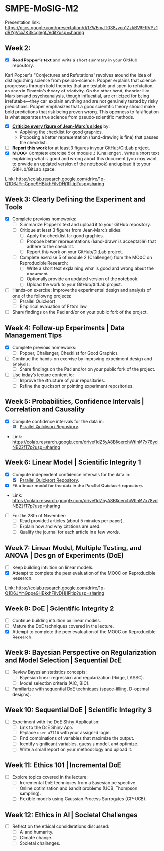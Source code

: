 # SMPE-MoSIG-M2

Presentation link: https://docs.google.com/presentation/d/1ZWEmJT038zvco1ZzkBV9FRVPz1dRYgVcxZK3kcgleg0/edit?usp=sharing

## Week 2:

- [x] **Read Popper’s text** and write a short summary in your GitHub repository.
      
Karl Popper's "Conjectures and Refutations" revolves around the idea of distinguishing science from pseudo-science. Popper explains that science progresses through bold theories that are testable and open to refutation, as seen in Einstein’s theory of relativity. On the other hand, theories like Marxism and psychoanalysis, though influential, are criticized for being irrefutable—they can explain anything and are not genuinely tested by risky predictions. Popper emphasizes that a good scientific theory should make bold predictions that risk being proven wrong. This openness to falsification is what separates true science from pseudo-scientific methods.

- [x] **[Criticize every figure of Jean-Marc’s slides](https://github.com/phanmanhtung/SMPE-MoSIG-M2/blob/main/Homework/week%202/criticize.md)** by:
  - Applying the checklist for good graphics.
  - Proposing a better representation (hand-drawing is fine) that passes the checklist.
- [ ] **Report this work** for at least 3 figures in your GitHub/GitLab project.
- [x] **MOOC:** Complete exercise 5 of module 2 (Challenger). Write a short text explaining what is good and wrong about this document (you may want to provide an updated version of the notebook) and upload it to your GitHub/GitLab space.

Link: https://colab.research.google.com/drive/1p-Q1D6JYmGppe9HBkkhFilvDHj1Rltip?usp=sharing

## Week 3: Clearly Defining the Experiment and Tools
- [x] Complete previous homeworks:
  - [ ] Summarize Popper’s text and upload it to your GitHub repository.
  - [ ] Critique at least 3 figures from Jean-Marc’s slides:
    - [ ] Apply the checklist for good graphics.
    - [ ] Propose better representations (hand-drawn is acceptable) that adhere to the checklist.
    - [ ] Report this work on your GitHub/GitLab project.
  - [ ] Complete exercise 5 of module 2 (Challenger) from the MOOC on Reproducible Research:
    - [ ] Write a short text explaining what is good and wrong about the document.
    - [ ] Optionally provide an updated version of the notebook.
    - [ ] Upload the work to your GitHub/GitLab project.
- [ ] Hands-on exercise: Improve the experimental design and analysis of one of the following projects:
  - [ ] Parallel Quicksort
  - [ ] Empirical evaluation of Fitts’s law
- [ ] Share findings on the Pad and/or on your public fork of the project.

## Week 4: Follow-up Experiments | Data Management Tips
- [x] Complete previous homeworks:
  - [ ] Popper, Challenger, Checklist for Good Graphics.
- [ ] Continue the hands-on exercise by improving experiment design and analysis:
  - [ ] Share findings on the Pad and/or on your public fork of the project.
- [ ] Use today’s lecture content to:
  - [ ] Improve the structure of your repositories.
  - [ ] Refine the quicksort or pointing experiment repositories.

## Week 5: Probabilities, Confidence Intervals | Correlation and Causality
- [x] Compute confidence intervals for the data in:
  - [x] [Parallel Quicksort Repository](https://github.com/alegrand/M2R-ParallelQuicksort).

- Link: https://colab.research.google.com/drive/1dZ5yA8B8oerchWtInM7x78ydNB2ZfT7p?usp=sharing

## Week 6: Linear Model | Scientific Integrity 1
- [x] Compute independent confidence intervals for the data in:
  - [x] [Parallel Quicksort Repository](https://github.com/alegrand/M2R-ParallelQuicksort).
- [x] Fit a linear model for the data in the Parallel Quicksort repository.
- Link: https://colab.research.google.com/drive/1dZ5yA8B8oerchWtInM7x78ydNB2ZfT7p?usp=sharing
- [ ] For the 28th of November:
  - [ ] Read provided articles (about 5 minutes per paper).
  - [ ] Explain how and why citations are used.
  - [ ] Qualify the journal for each article in a few words.

## Week 7: Linear Model, Multiple Testing, and ANOVA | Design of Experiments (DoE)
- [ ] Keep building intuition on linear models.
- [x] Attempt to complete the peer evaluation of the MOOC on Reproducible Research.

Link: https://colab.research.google.com/drive/1p-Q1D6JYmGppe9HBkkhFilvDHj1Rltip?usp=sharing

## Week 8: DoE | Scientific Integrity 2
- [ ] Continue building intuition on linear models.
- [ ] Mature the DoE techniques covered in the lecture.
- [x] Attempt to complete the peer evaluation of the MOOC on Reproducible Research.

## Week 9: Bayesian Perspective on Regularization and Model Selection | Sequential DoE
- [ ] Review Bayesian statistics concepts:
  - [ ] Bayesian linear regression and regularization (Ridge, LASSO).
  - [ ] Model selection criteria (AIC, BIC).
- [ ] Familiarize with sequential DoE techniques (space-filling, D-optimal designs).

## Week 10: Sequential DoE | Scientific Integrity 3
- [ ] Experiment with the DoE Shiny Application:
  - [ ] [Link to the DoE Shiny App](https://arnaud-legrand.shinyapps.io/design_of_experiments/?user_a7710).
  - [ ] Replace `user_a7710` with your assigned login.
  - [ ] Find combinations of variables that maximize the output.
  - [ ] Identify significant variables, guess a model, and optimize.
  - [ ] Write a small report on your methodology and upload it.

## Week 11: Ethics 101 | Incremental DoE
- [ ] Explore topics covered in the lecture:
  - [ ] Incremental DoE techniques from a Bayesian perspective.
  - [ ] Online optimization and bandit problems (UCB, Thompson sampling).
  - [ ] Flexible models using Gaussian Process Surrogates (GP-UCB).

## Week 12: Ethics in AI | Societal Challenges
- [ ] Reflect on the ethical considerations discussed:
  - [ ] AI and humanity.
  - [ ] Climate change.
  - [ ] Societal challenges.
